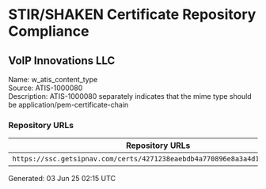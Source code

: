 # STIR/SHAKEN Certificate Repository Compliance

## VoIP Innovations LLC

Name: w_atis_content_type\
Source: ATIS-1000080\
Description: ATIS-1000080 separately indicates that the mime type should be application/pem-certificate-chain
### Repository URLs

| Repository URLs | Not After |  Problems | Link |
|-----------------|-----------|-----------|------|
| `https://ssc.getsipnav.com/certs/4271238eaebdb4a770896e8a3a4d18618f648cb6` | 09&#160;Feb&#160;24&#160;20:10&#160;UTC | true | [view](../../REPOS/3941cfa9ec45c542f7b41e951b941627bb44ede0/README.md) |


Generated: 03 Jun 25 02:15 UTC